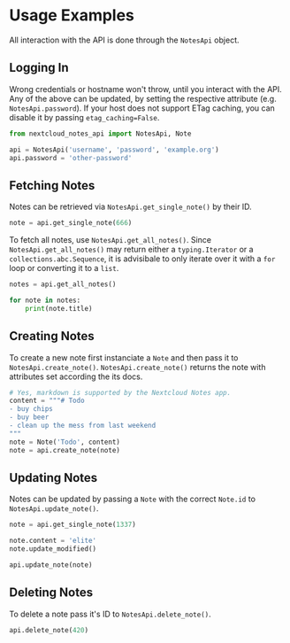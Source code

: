 # Usage Examples

All interaction with the API is done through the `NotesApi` object.

## Logging In

Wrong credentials or hostname won't throw, until you interact with the API.
Any of the above can be updated, by setting the respective attribute (e.g. `NotesApi.password`).
If your host does not support ETag caching, you can disable it by passing `etag_caching=False`.

```py
from nextcloud_notes_api import NotesApi, Note

api = NotesApi('username', 'password', 'example.org')
api.password = 'other-password'
```

## Fetching Notes

Notes can be retrieved via `NotesApi.get_single_note()` by their ID.

```py
note = api.get_single_note(666)
```

To fetch all notes, use `NotesApi.get_all_notes()`.
Since `NotesApi.get_all_notes()` may return either a `typing.Iterator` or
a `collections.abc.Sequence`, it is advisibale to only iterate over it with a `for`
loop or converting it to a `list`.

```py
notes = api.get_all_notes()

for note in notes:
    print(note.title)
```

## Creating Notes

To create a new note first instanciate a `Note` and then pass it to `NotesApi.create_note()`.
`NotesApi.create_note()` returns the note with attributes set according the
its docs.

```py
# Yes, markdown is supported by the Nextcloud Notes app.
content = """# Todo
- buy chips
- buy beer
- clean up the mess from last weekend
"""
note = Note('Todo', content)
note = api.create_note(note)
```

## Updating Notes

Notes can be updated by passing a `Note` with the correct
`Note.id` to `NotesApi.update_note()`.

```py
note = api.get_single_note(1337)

note.content = 'elite'
note.update_modified()

api.update_note(note)
```

## Deleting Notes

To delete a note pass it's ID to `NotesApi.delete_note()`.

```py
api.delete_note(420)
```
